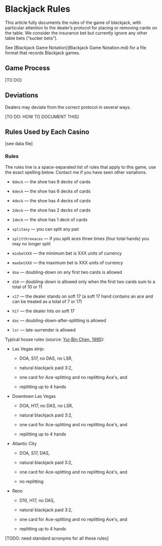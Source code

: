 Blackjack Rules
===============

This article fully documents the rules of the game of blackjack, with particular
attention to the dealer’s protocol for placing or removing cards on the table.
We consider the insurance bet but currently ignore any other table bets (“sucker
bets”).

See [Blackjack Game Notation](Blackjack Game Notation.md) for a file format
that records Blackjack games.

Game Process
------------

[TO DO]

Deviations
----------

Dealers may deviate from the correct protocol in several ways.

[TO DO: HOW TO DOCUMENT THIS]

Rules Used by Each Casino
-------------------------

[see data file]

### Rules

The rules line is a space-separated list of rules that apply to this game, use
the exact spelling below. Contact me if you have seen other variations.

-   `8deck` — the shoe has 8 decks of cards

-   `6deck` — the shoe has 6 decks of cards

-   `4deck` — the shoe has 4 decks of cards

-   `2deck` — the shoe has 2 decks of cards

-   `1deck` — the shoe has 1 deck of cards

-   `splitany` — you can split any pair

-   `splitthreeaces` — if you split aces three times (four total hands) you may
    no longer split

-   `minbetXXX` — the minimum bet is XXX units of currency

-   `maxbetXXX` — the maximum bet is XXX units of currency

-   `doa` — doubling-down on any first two cards is allowed

-   `d10` — doubling-down is allowed only when the first two cards sum to a
    total of 10 or 11

-   `s17` — the dealer stands on soft 17 (a soft 17 hand contains an ace and can
    be treated as a total of 7 or 17)

-   `h17` — the dealer hits on soft 17

-   `das` — doubling-down-after-splitting is allowed

-   `lsr` — late-surrender is allowed

Typical house rules (source: [Yui-Bin Chen, 1995](https://groups.google.com/forum/#!topic/rec.gambling.blackjack/9CA7HYzl80s)):

-   Las Vegas strip:

    -   DOA, S17, no DAS, no LSR,

    -   natural blackjack paid 3:2,

    -   one card for Ace-splitting and no replitting Ace's, and

    -   replitting up to 4 hands

-   Downtown Las Vegas

    -   DOA, H17, no DAS, no LSR,

    -   natural blackjack paid 3:2,

    -   one card for Ace-splitting and no replitting Ace's, and

    -   replitting up to 4 hands

-   Atlantic City

    -   DOA, S17, DAS,

    -   natural blackjack paid 3:2,

    -   one card for Ace-splitting and no replitting Ace's, and

    -   no replitting

-   Reno

    -   D10, H17, no DAS,

    -   natural blackjack paid 3:2,

    -   one card for Ace-splitting and no replitting Ace's, and

    -   replitting up to 4 hands

[TODO: need standard acronyms for all these rules]
